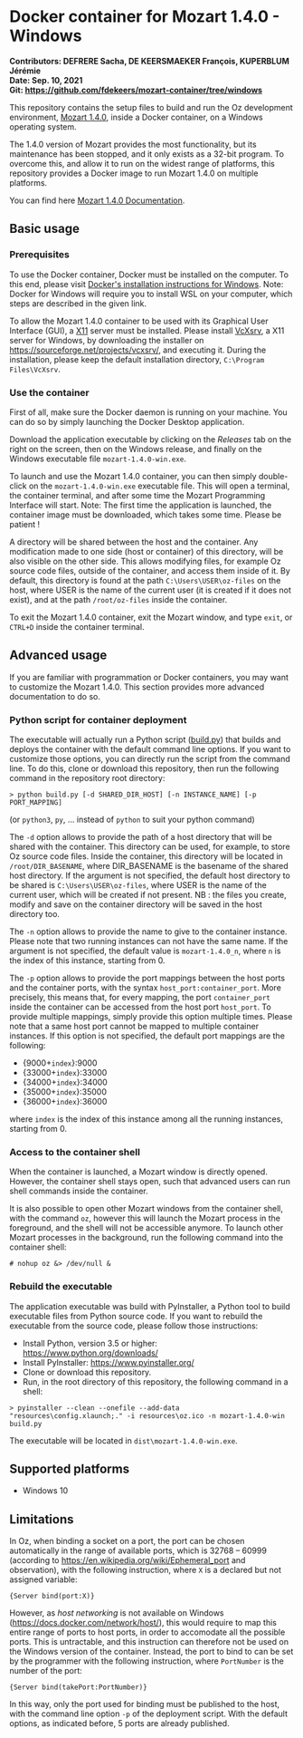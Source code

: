 # Docker container for Mozart 1.4.0 - Windows

**Contributors: DEFRERE Sacha, DE KEERSMAEKER François, KUPERBLUM Jérémie** \
**Date: Sep. 10, 2021** \
**Git: https://github.com/fdekeers/mozart-container/tree/windows**

This repository contains the setup files to build and run
the Oz development environment, [Mozart 1.4.0](http://mozart2.org/mozart-v1/),
inside a Docker container, on a Windows operating system.

The 1.4.0 version of Mozart provides the most functionality,
but its maintenance has been stopped,
and it only exists as a 32-bit program.
To overcome this, and allow it to run on the widest range of platforms,
this repository provides a Docker image to run Mozart 1.4.0 on multiple platforms.

You can find here [Mozart 1.4.0 Documentation](http://mozart2.org/mozart-v1/doc-1.4.0/).


## Basic usage

### Prerequisites

To use the Docker container, Docker must be installed on the computer.
To this end, please visit [Docker's installation instructions for Windows](https://docs.docker.com/desktop/windows/install/). Note: Docker for Windows will require you to install WSL on your computer, which steps are described in the given link.

To allow the Mozart 1.4.0 container to be used with its Graphical User Interface (GUI),
a [X11](https://en.wikipedia.org/wiki/X_Window_System) server must be installed.
Please install [VcXsrv](https://sourceforge.net/projects/vcxsrv/),
a X11 server for Windows, by downloading the installer on
https://sourceforge.net/projects/vcxsrv/, and executing it.
During the installation, please keep the default installation directory,
`C:\Program Files\VcXsrv`.


### Use the container

First of all, make sure the Docker daemon is running on your machine.
You can do so by simply launching the Docker Desktop application.

Download the application executable by clicking on the *Releases* tab on the
right on the screen, then on the Windows release, and finally on the Windows
executable file `mozart-1.4.0-win.exe`.

To launch and use the Mozart 1.4.0 container, you can then simply double-click on the
`mozart-1.4.0-win.exe` executable file.
This will open a terminal, the container terminal,
and after some time the Mozart Programming Interface will start.
Note: The first time the application is launched, the container image must be
downloaded, which takes some time. Please be patient !

A directory will be shared between the host and the container.
Any modification made to one side (host or container) of this directory,
will be also visible on the other side.
This allows modifying files, for example Oz source code files,
outside of the container, and access them inside of it.
By default, this directory is found at the path `C:\Users\USER\oz-files`
on the host, where USER is the name of the current user (it is created if it does not exist), and at the path `/root/oz-files` inside the container.

To exit the Mozart 1.4.0 container, exit the Mozart window, and type
`exit`, or `CTRL+D` inside the container terminal.


## Advanced usage

If you are familiar with programmation or Docker containers, you may want
to customize the Mozart 1.4.0.
This section provides more advanced documentation to do so.

### Python script for container deployment

The executable
will actually run a Python script ([build.py](build.py))
that builds and deploys the container with the default command line options.
If you want to customize those options, you can directly run the script from the
command line.
To do this, clone or download this repository,
then run the following command in the repository root directory:
```shell
> python build.py [-d SHARED_DIR_HOST] [-n INSTANCE_NAME] [-p PORT_MAPPING]
```
(or `python3`, `py`, ... instead of `python` to suit your python command)

The `-d` option allows to provide the path of a host directory
that will be shared with the container.
This directory can be used, for example, to store Oz source code files.
Inside the container, this directory will be located in `/root/DIR_BASENAME`,
where DIR_BASENAME is the basename of the shared host directory.
If the argument is not specified, the default host directory to be shared is
`C:\Users\USER\oz-files`, where USER is the name of the current user,
which will be created if not present.
NB : the files you create, modify and save on the container directory will be saved in the host directory too.

The `-n` option allows to provide the name to give to the container instance.
Please note that two running instances can not have the same name.
If the argument is not specified, the default value is `mozart-1.4.0_n`,
where `n` is the index of this instance, starting from 0.

The `-p` option allows to provide the port mappings between the host ports
and the container ports, with the syntax `host_port:container_port`.
More precisely, this means that, for every mapping,
the port `container_port` inside the container can be accessed from
the host port `host_port`.
To provide multiple mappings, simply provide this option multiple times.
Please note that a same host port cannot be mapped to multiple container instances.
If this option is not specified, the default port mappings are
the following:
- {9000+`index`}:9000
- {33000+`index`}:33000
- {34000+`index`}:34000
- {35000+`index`}:35000
- {36000+`index`}:36000

where `index` is the index of this instance among all the running instances,
starting from 0.


### Access to the container shell

When the container is launched, a Mozart window is directly opened.
However, the container shell stays open, such that advanced users can
run shell commands inside the container.

It is also possible to open other Mozart windows from the container shell,
with the command `oz`, however this will launch the Mozart process in the foreground,
and the shell will not be accessible anymore.
To launch other Mozart processes in the background, run the following command
into the container shell:
```console
# nohup oz &> /dev/null &
```

### Rebuild the executable

The application executable was build with PyInstaller, a Python tool to build
executable files from Python source code.
If you want to rebuild the executable from the source code, please follow those
instructions:
- Install Python, version 3.5 or higher: https://www.python.org/downloads/
- Install PyInstaller: https://www.pyinstaller.org/
- Clone or download this repository.
- Run, in the root directory of this repository, the following command in a shell:
```shell
> pyinstaller --clean --onefile --add-data "resources\config.xlaunch;." -i resources\oz.ico -n mozart-1.4.0-win build.py
```

The executable will be located in `dist\mozart-1.4.0-win.exe`.


## Supported platforms

- Windows 10

## Limitations

In Oz, when binding a socket on a port, the port can be chosen automatically in the range of available ports,
which is 32768 – 60999 (according to https://en.wikipedia.org/wiki/Ephemeral_port
and observation), with the following instruction, where `X` is a declared but not assigned variable:
```oz
{Server bind(port:X)}
```

However, as *host networking* is not available on Windows
(https://docs.docker.com/network/host/), this would require to map this entire
range of ports to host ports, in order to accomodate all the possible ports.
This is untractable, and this instruction can therefore not be used on the
Windows version of the container.
Instead, the port to bind to can be set by the programmer with the following
instruction, where `PortNumber` is the number of the port:
```oz
{Server bind(takePort:PortNumber)}
```

In this way, only the port used for binding must be published to the host,
with the command line option `-p` of the deployment script.
With the default options, as indicated before, 5 ports are already published.
